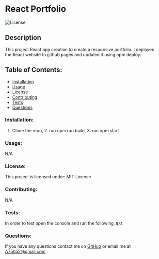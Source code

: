 # React Portfolio 
![License](https://img.shields.io/static/v1?label=License&message=MIT&color=blue&style=plastic)
## Description
This project React app creation to create a responsive portfolio. I deployed the React website to github pages and updated it using npm deploy.
## Table of Contents:
* [Installation](#installation)
* [Usage](#usage)
* [License](#license)
* [Contributing](#contributing)
* [Tests](#tests)
* [Questions](#questions)

### Installation:
1. Clone the repo, 2. run npm run build, 3. run npm start
### Usage:
N/A
### License:
This project is licensed under:
MIT License
### Contributing:
N/A
### Tests:
In order to test open the console and run the following:
```N/A```
### Questions:
If you have any questions contact me on [GitHub](https://github.com/adam42288) or email 
me at A75052@gmail.com  
 
